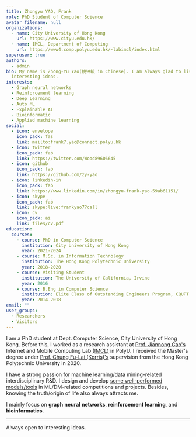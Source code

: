 ```yaml
---
title: Zhongyu YAO, Frank
role: PhD Student of Computer Science
avatar_filename: null
organizations:
  - name: City University of Hong Kong
    url: https://www.cityu.edu.hk/
  - name: IMCL, Department of Computing
    url: https://www4.comp.polyu.edu.hk/~labimcl/index.html
superuser: true
authors:
  - admin
bio: My name is Zhong-Yu Yao(姚钟毓 in Chinese). I am always glad to listen to
  interesting ideas.
interests:
  - Graph neural networks
  - Reinforcement learning
  - Deep Learning
  - Auto ML
  - Explainable AI
  - Bioinformatic
  - Applied machine learning
social:
  - icon: envelope
    icon_pack: fas
    link: mailto:frank7.yao@connect.polyu.hk
  - icon: twitter
    icon_pack: fab
    link: https://twitter.com/Wood89606645
  - icon: github
    icon_pack: fab
    link: https://github.com/zy-yao
  - icon: linkedin-in
    icon_pack: fab
    link: https://www.linkedin.com/in/zhongyu-frank-yao-59ab61151/
  - icon: skype
    icon_pack: fab
    link: skype:live:frankyao7?call
  - icon: cv
    icon_pack: ai
    link: files/cv.pdf
education:
  courses:
    - course: PhD in Computer Science
      institution: City University of Hong Kong
      year: 2021-2024
    - course: M.Sc. in Information Technology
      institution: The Hong Kong Polytechnic University
      year: 2018-2020
    - course: Visiting Student
      institution: The University of California, Irvine
      year: 2016
    - course: B.Eng in Computer Science
      institution: Elite Class of Outstanding Engineers Program, CQUPT
      year: 2014-2018
email: ""
user_groups:
  - Researchers
  - Visitors
---
```

I am a PhD student at Dept. Computer Science, City University of Hong Kong. Before this, I worked as a research assistant at [Prof. Jiannong Cao's](https://www4.comp.polyu.edu.hk/~csjcao/) Internet and Mobile Computing Lab [(IMCL)](https://www4.comp.polyu.edu.hk/~labimcl/profile/zhongyu-yao.html) in PolyU. I received the Master's degree under [Prof. Chung Fu-Lai (Korris)'s](https://www4.comp.polyu.edu.hk/~cskchung/) supervision from the Hong Kong Polytechnic University in 2020.

I have a strong passion for machine learning/data mining-related interdisciplinary R&D. I design and develop [some well-performed models/tools](https://www.zhongyu.site/#projects) in ML/DM-related competitions and projects. Besides, knowing the truth/origin of life also always attracts me.

I mainly focus on **graph** **neural** **networks**, **reinforcement** **learning**, and **bioinformatics**.

- - -

Always open to interesting ideas.